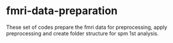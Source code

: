 # fmri-data-preparation
These set of codes prepare the fmri data for preprocessing, apply preprocessing and create folder structure for spm 1st analysis.
